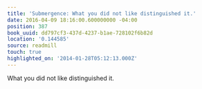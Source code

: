 ```yaml
---
title: 'Submergence: What you did not like distinguished it.'
date: 2016-04-09 18:16:00.600000000 -04:00
position: 387
book_uuid: dd797cf3-437d-4237-b1ae-728102f6b82d
location: '0.144585'
source: readmill
touch: true
highlighted_on: '2014-01-28T05:12:13.000Z'
---
```


What you did not like distinguished it.